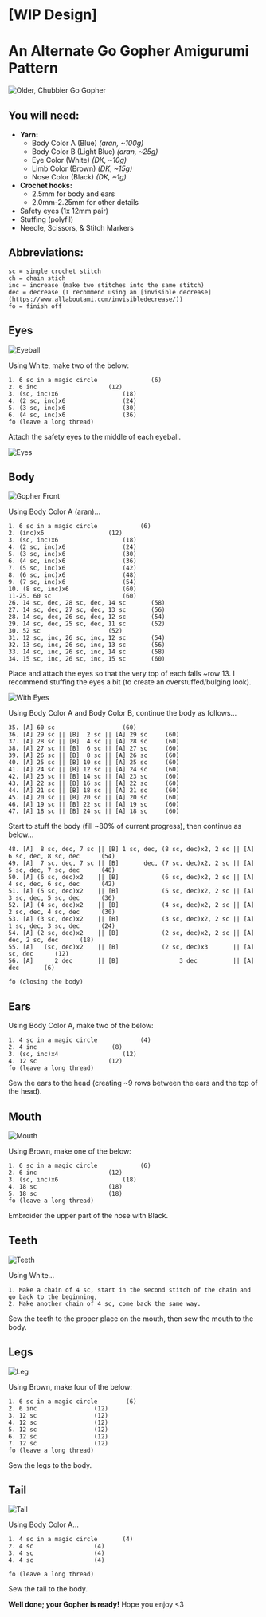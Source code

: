 # [WIP Design]
# An Alternate Go Gopher Amigurumi Pattern

![Older, Chubbier Go Gopher](image/small/alt_gopher_front.jpg)

## You will need:
* **Yarn:** 
    * Body Color A (Blue) *(aran, ~100g)*
    * Body Color B (Light Blue) *(aran, ~25g)*
    * Eye Color (White) *(DK, ~10g)*
    * Limb Color (Brown) *(DK, ~15g)*
    * Nose Color (Black) *(DK, ~1g)*
* **Crochet hooks:**
	* 2.5mm for body and ears
	* 2.0mm-2.25mm for other details
* Safety eyes (1x 12mm pair)
* Stuffing (polyfil)
* Needle, Scissors, & Stitch Markers

## Abbreviations:
```
sc = single crochet stitch
ch = chain stich
inc = increase (make two stitches into the same stitch)
dec = decrease (I recommend using an [invisible decrease](https://www.allaboutami.com/invisibledecrease/))
fo = finish off
```

## Eyes

![Eyeball](image/small/alt_eyeball.jpg)

Using White, make two of the below:
```
1. 6 sc in a magic circle				(6)
2. 6 inc					(12)
3. (sc, inc)x6					(18)
4. (2 sc, inc)x6				(24)
5. (3 sc, inc)x6				(30)
6. (4 sc, inc)x6				(36)
fo (leave a long thread)
```
Attach the safety eyes to the middle of each eyeball.

![Eyes](image/small/alt_eyes.jpg)

## Body

![Gopher Front](image/small/alt_gopher_front.jpg)

Using Body Color A (aran)...
```
1. 6 sc in a magic circle			 (6)
2. (inc)x6					(12)
3. (sc, inc)x6					(18)
4. (2 sc, inc)x6				(24)
5. (3 sc, inc)x6				(30)
6. (4 sc, inc)x6				(36)
7. (5 sc, inc)x6				(42)
8. (6 sc, inc)x6				(48)
9. (7 sc, inc)x6				(54)
10. (8 sc, inc)x6				(60)
11-25. 60 sc					(60)
26. 14 sc, dec, 28 sc, dec, 14 sc		(58)
27. 14 sc, dec, 27 sc, dec, 13 sc		(56)
28. 14 sc, dec, 26 sc, dec, 12 sc		(54)
29. 14 sc, dec, 25 sc, dec, 11 sc		(52)
30. 52 sc					(52)
31. 12 sc, inc, 26 sc, inc, 12 sc		(54)
32. 13 sc, inc, 26 sc, inc, 13 sc		(56)
33. 14 sc, inc, 26 sc, inc, 14 sc		(58)
34. 15 sc, inc, 26 sc, inc, 15 sc		(60)

```

Place and attach the eyes so that the very top of each falls ~row 13. 
I recommend stuffing the eyes a bit (to create an overstuffed/bulging look).

![With Eyes](image/small/alt_with_eyes.jpg)

Using Body Color A and Body Color B, continue the body as follows...

```
35. [A] 60 sc					(60)
36. [A] 29 sc || [B]  2 sc || [A] 29 sc		(60)
37. [A] 28 sc || [B]  4 sc || [A] 28 sc		(60)
38. [A] 27 sc || [B]  6 sc || [A] 27 sc		(60)
39. [A] 26 sc || [B]  8 sc || [A] 26 sc		(60)
40. [A] 25 sc || [B] 10 sc || [A] 25 sc		(60)
41. [A] 24 sc || [B] 12 sc || [A] 24 sc		(60)
42. [A] 23 sc || [B] 14 sc || [A] 23 sc		(60)
43. [A] 22 sc || [B] 16 sc || [A] 22 sc		(60)
44. [A] 21 sc || [B] 18 sc || [A] 21 sc		(60)
45. [A] 20 sc || [B] 20 sc || [A] 20 sc		(60)
46. [A] 19 sc || [B] 22 sc || [A] 19 sc		(60)
47. [A] 18 sc || [B] 24 sc || [A] 18 sc		(60)
```

Start to stuff the body (fill ~80% of current progress), then continue as below...

```
48. [A]  8 sc, dec, 7 sc || [B] 1 sc, dec, (8 sc, dec)x2, 2 sc || [A] 6 sc, dec, 8 sc, dec		(54)
49. [A]  7 sc, dec, 7 sc || [B]       dec, (7 sc, dec)x2, 2 sc || [A] 5 sc, dec, 7 sc, dec		(48)
50. [A] (6 sc, dec)x2    || [B]            (6 sc, dec)x2, 2 sc || [A] 4 sc, dec, 6 sc, dec		(42)
51. [A] (5 sc, dec)x2    || [B]            (5 sc, dec)x2, 2 sc || [A] 3 sc, dec, 5 sc, dec		(36)
52. [A] (4 sc, dec)x2    || [B]            (4 sc, dec)x2, 2 sc || [A] 2 sc, dec, 4 sc, dec		(30)
53. [A] (3 sc, dec)x2    || [B]            (3 sc, dec)x2, 2 sc || [A] 1 sc, dec, 3 sc, dec		(24)
54. [A] (2 sc, dec)x2    || [B]            (2 sc, dec)x2, 2 sc || [A]       dec, 2 sc, dec		(18)
55. [A]   (sc, dec)x2    || [B]            (2 sc, dec)x3       || [A]              sc, dec		(12)
56. [A]      2 dec       || [B]                 3 dec          || [A]                  dec		 (6)

fo (closing the body)
```

## Ears
Using Body Color A, make two of the below:
```
1. 4 sc in a magic circle			 (4)
2. 4 inc					 (8)
3. (sc, inc)x4					(12)
4. 12 sc					(12)
fo (leave a long thread)
```
Sew the ears to the head (creating ~9 rows between the ears and the top of the head).

## Mouth
![Mouth](image/small/alt_mouth.jpg)

Using Brown, make one of the below:
```
1. 6 sc in a magic circle			 (6)
2. 6 inc					(12)
3. (sc, inc)x6					(18)
4. 18 sc					(18)
5. 18 sc					(18)
fo (leave a long thread)
```
Embroider the upper part of the nose with Black.

## Teeth
![Teeth](image/small/alt_teeth.jpg)

Using White...
```
1. Make a chain of 4 sc, start in the second stitch of the chain and go back to the beginning, 
2. Make another chain of 4 sc, come back the same way. 
```
Sew the teeth to the proper place on the mouth, then sew the mouth to the body.

## Legs
![Leg](image/small/alt_legs_bottom.jpg)

Using Brown, make four of the below:
```
1. 6 sc in a magic circle		 (6)
2. 6 inc				(12)
3. 12 sc				(12)
4. 12 sc				(12)
5. 12 sc				(12)
6. 12 sc				(12)
7. 12 sc				(12)
fo (leave a long thread)
```
Sew the legs to the body.

## Tail
![Tail](image/small/alt_tail.jpg)

Using Body Color A...
```
1. 4 sc in a magic circle		(4)
2. 4 sc					(4)
3. 4 sc					(4)
4. 4 sc					(4)

fo (leave a long thread)

```
Sew the tail to the body.


**Well done; your Gopher is ready!** Hope you enjoy <3
